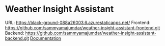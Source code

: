 # Weather Insight Assistant 
URL: https://black-ground-088a26003.6.azurestaticapps.net/ 
Frontend: https://github.com/sammyamajumdar/weather-insight-assistant-frontend.git
Backend: https://github.com/sammyamajumdar/weather-insight-assistant-backend.git
[Documentation](https://github.com/sammyamajumdar/weather-insight-assistant-backend.git)

